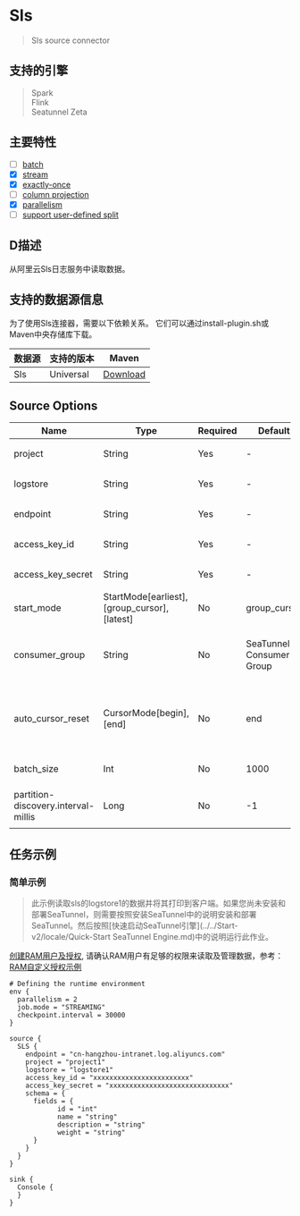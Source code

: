 # Sls

> Sls source connector

## 支持的引擎

> Spark<br/>
> Flink<br/>
> Seatunnel Zeta<br/>

## 主要特性

- [ ] [batch](../../concept/connector-v2-features.md)
- [x] [stream](../../concept/connector-v2-features.md)
- [x] [exactly-once](../../concept/connector-v2-features.md)
- [ ] [column projection](../../concept/connector-v2-features.md)
- [x] [parallelism](../../concept/connector-v2-features.md)
- [ ] [support user-defined split](../../concept/connector-v2-features.md)

## D描述

从阿里云Sls日志服务中读取数据。

## 支持的数据源信息


为了使用Sls连接器，需要以下依赖关系。
它们可以通过install-plugin.sh或Maven中央存储库下载。

| 数据源  | 支持的版本     | Maven                                                                                                     |
|------|-----------|-----------------------------------------------------------------------------------------------------------|
| Sls  | Universal | [Download](https://mvnrepository.com/artifact/org.apache.seatunnel/seatunnel-connectors-v2/connector-sls) |

## Source Options

| Name                                | Type                                        | Required | Default                  | Description                                                                                                                        |
|-------------------------------------|---------------------------------------------|----------|--------------------------|------------------------------------------------------------------------------------------------------------------------------------|
| project                             | String                                      | Yes      | -                        | [阿里云 Sls 项目](https://help.aliyun.com/zh/sls/user-guide/manage-a-project?spm=a2c4g.11186623.0.0.6f9755ebyfaYSl)                     |
| logstore                            | String                                      | Yes      | -                        | [阿里云 Sls 日志库](https://help.aliyun.com/zh/sls/user-guide/manage-a-logstore?spm=a2c4g.11186623.0.0.13137c08nfuiBC)                   |
| endpoint                            | String                                      | Yes      | -                        | [阿里云访问服务点](https://help.aliyun.com/zh/sls/developer-reference/api-sls-2020-12-30-endpoint?spm=a2c4g.11186623.0.0.548945a8UyJULa)   |
| access_key_id                       | String                                      | Yes      | -                        | [阿里云访问用户ID](https://help.aliyun.com/zh/ram/user-guide/create-an-accesskey-pair?spm=a2c4g.11186623.0.0.4a6e4e554CKhSc#task-2245479) |
| access_key_secret                   | String                                      | Yes      | -                        | [阿里云访问用户密码](https://help.aliyun.com/zh/ram/user-guide/create-an-accesskey-pair?spm=a2c4g.11186623.0.0.4a6e4e554CKhSc#task-2245479) |
| start_mode                          | StartMode[earliest],[group_cursor],[latest] | No       | group_cursor             | 消费者的初始消费模式                                                                                                                         |
| consumer_group                      | String                                      | No       | SeaTunnel-Consumer-Group | Sls消费者组id，用于区分不同的消费者组                                                                                                              |
| auto_cursor_reset                   | CursorMode[begin],[end]                     | No       | end                      | 当消费者组中没有记录读取游标时，初始化读取游标                                                                                                            |
| batch_size                          | Int                                         | No       | 1000                     | 每次从SLS中的数据量                                                                                                                        |
| partition-discovery.interval-millis | Long                                        | No       | -1                       | 动态发现主题和分区的间隔                                                                                                                       |

## 任务示例

### 简单示例

> 此示例读取sls的logstore1的数据并将其打印到客户端。如果您尚未安装和部署SeaTunnel，则需要按照安装SeaTunnel中的说明安装和部署SeaTunnel。然后按照[快速启动SeaTunnel引擎](../../Start-v2/locale/Quick-Start SeaTunnel Engine.md)中的说明运行此作业。

[创建RAM用户及授权](https://help.aliyun.com/zh/sls/create-a-ram-user-and-authorize-the-ram-user-to-access-log-service?spm=a2c4g.11186623.0.i4), 请确认RAM用户有足够的权限来读取及管理数据，参考：[RAM自定义授权示例](https://help.aliyun.com/zh/sls/use-custom-policies-to-grant-permissions-to-a-ram-user?spm=a2c4g.11186623.0.0.4a6e4e554CKhSc#reference-s3z-m1l-z2b)
```hocon
# Defining the runtime environment
env {
  parallelism = 2
  job.mode = "STREAMING"
  checkpoint.interval = 30000
}

source {
  SLS {
    endpoint = "cn-hangzhou-intranet.log.aliyuncs.com"
    project = "project1"
    logstore = "logstore1"
    access_key_id = "xxxxxxxxxxxxxxxxxxxxxxxx"
    access_key_secret = "xxxxxxxxxxxxxxxxxxxxxxxxxxxxxx"
    schema = {
      fields = {
            id = "int"
            name = "string"
            description = "string"
            weight = "string"
      }
    }
  }
}

sink {
  Console {
  }
}
```


